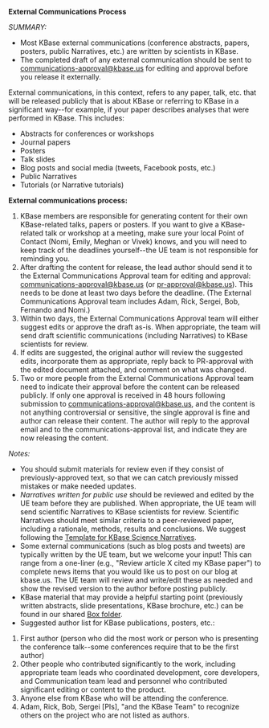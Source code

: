 **External Communications Process**

*SUMMARY:*
- Most KBase external communications (conference abstracts, papers, posters, public Narratives, etc.) are written by scientists in KBase.
- The completed draft of any external communication should be sent to communications-approval@kbase.us for editing and approval before you release it externally.

External communications, in this context, refers to any paper, talk, etc. that will be released publicly that is about KBase or referring to KBase in a significant way--for example, if your paper describes analyses that were performed in KBase. This includes:
- Abstracts for conferences or workshops
- Journal papers
- Posters
- Talk slides
- Blog posts and social media (tweets, Facebook posts, etc.)
- Public Narratives
- Tutorials (or Narrative tutorials)

**External communications process:**

1. KBase members are responsible for generating content for their own KBase-related talks, papers or posters. If you want to give a KBase-related talk or workshop at a meeting, make sure your local Point of Contact (Nomi, Emily, Meghan or Vivek) knows, and you will need to keep track of the deadlines yourself--the UE team is not responsible for reminding you.
2. After drafting the content for release, the lead author should send it to the External Communications Approval team for editing and approval: communications-approval@kbase.us (or pr-approval@kbase.us). This needs to be done at least two days before the deadline.
(The External Communications Approval team includes Adam, Rick, Sergei, Bob, Fernando and Nomi.)
3. Within two days, the External Communications Approval team will either suggest edits or approve the draft as-is. When appropriate, the team will send draft scientific communications (including Narratives) to KBase scientists for review.
4. If edits are suggested, the original author will review the suggested edits, incorporate them as appropriate, reply back to PR-approval with the edited document attached, and comment on what was changed.
5. Two or more people from the External Communications Approval team need to indicate their approval before the content can be released publicly. If only one approval is received in 48 hours following submission to communications-approval@kbase.us, and the content is not anything controversial or sensitive, the single approval is fine and author can release their content. The author will reply to the approval email and to the communications-approval list, and indicate they are now releasing the content.

*Notes:*
- You should submit materials for review even if they consist of previously-approved text, so that we can catch previously missed mistakes or make needed updates.
- *Narratives written for public use* should be reviewed and edited by the UE team before they are published. When appropriate, the UE team will send scientific Narratives to KBase scientists for review. Scientific Narratives should meet similar criteria to a peer-reviewed paper, including a rationale, methods, results and conclusions. We suggest following the [Template for KBase Science Narratives](https://github.com/kbase/project_guides/blob/master/Template%20for%20KBase%20Science%20Narratives).
- Some external communications (such as blog posts and tweets) are typically written by the UE team, but we welcome your input! This can range from a one-liner (e.g., "Review article X cited my KBase paper") to complete news items that you would like us to post on our blog at kbase.us. The UE team will review and write/edit these as needed and show the revised version to the author before posting publicly.
- KBase material that may provide a helpful starting point (previously written abstracts, slide presentations, KBase brochure, etc.) can be found in our shared [Box folder](https://app.box.com/files/0/f/1326664630/KBaseTeam).
- Suggested author list for KBase publications, posters, etc.:

1.  First author (person who did the most work or person who is presenting the conference talk--some conferences require that to be the first author)
2.  Other people who contributed significantly to the work, including appropriate team leads who coordinated development, core developers, and Communication team lead and personnel who contributed significant editing or content to the product.
3.  Anyone else from KBase who will be attending the conference.
4.  Adam, Rick, Bob, Sergei [PIs], "and the KBase Team" to recognize others on the project who are not listed as authors.
